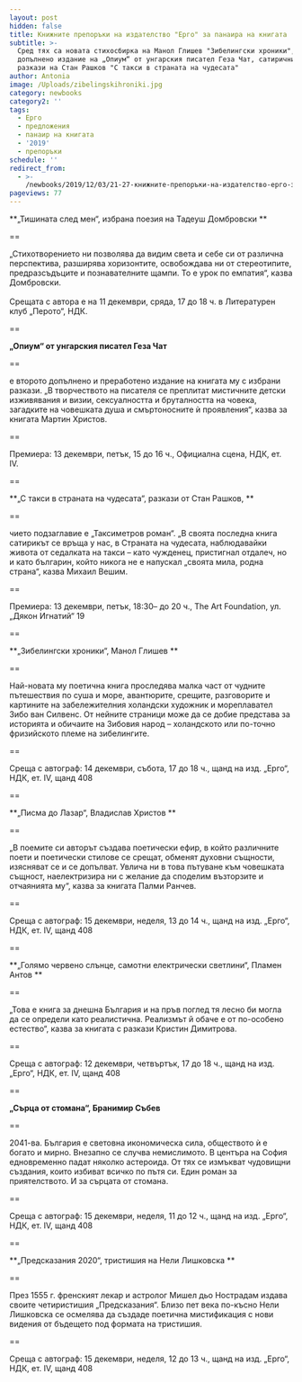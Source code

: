 ```yaml
---
layout: post
hidden: false
title: Книжните препоръки на издателство "Ерго" за панаира на книгата
subtitle: >-
  Сред тях са новата стихосбирка на Манол Глишев "Зибелингски хроники", второто
  допълнено издание на „Опиум“ от унгарския писател Геза Чат, сатиричните
  разкази на Стан Рашков "С такси в страната на чудесата"
author: Antonia
image: /Uploads/zibelingskihroniki.jpg
category: newbooks
category2: ''
tags:
  - Ерго
  - предложения
  - панаир на книгата
  - '2019'
  - препоръки
schedule: ''
redirect_from:
  - >-
    /newbooks/2019/12/03/21-27-книжните-препоръки-на-издателство-ерго-за-панаира-на-книгата
pageviews: 77
---
```

**„Тишината след мен“, избрана поезия на Тадеуш Домбровски **

\==

„Стихотворението ни позволява да видим света и себе си от различна перспектива, разширява хоризонтите, освобождава ни от стереотипите, предразсъдъците и познавателните щампи. То е урок по емпатия“, казва Домбровски. \
\
Срещата с автора е на 11 декември, сряда, 17 до 18 ч. в Литературен клуб „Перото“, НДК. 

\==

**„Опиум“ от унгарския писател Геза Чат**

\==

е второто допълнено и преработено издание на книгата му с избрани разкази. „В творчеството на писателя се преплитат мистичните детски изживявания и визии, сексуалността и бруталността на човека, загадките на човешката душа и смъртоносните ѝ проявления“, казва за книгата Мартин Христов. 

\==

Премиера: 13 декември, петък, 15 до 16 ч., Официална сцена, НДК, ет. IV. 

\==

**„С такси в страната на чудесата“, разкази от Стан Рашков, **

\==

чието подзаглавие е „Таксиметров роман“. „В своята последна книга сатирикът се връща у нас, в Страната на чудесата, наблюдавайки живота от седалката на такси – като чужденец, пристигнал отдалеч, но и като българин, който никога не е напускал „своята мила, родна страна“, казва Михаил Вешим. 

\==

Премиера: 13 декември, петък, 18:30– до 20 ч., The Art Foundation, ул. „Дякон Игнатий“ 19

\==

**„Зибелингски хроники“, Манол Глишев **

\==

Най-новата му поетична книга проследява малка част от чудните пътешествия по суша и море, авантюрите, срещите, разговорите и картините на забележителния холандски художник и мореплавател Зибо ван Силвенс. От нейните страници може да се добие представа за историята и обичаите на Зибовия народ – холандското или по-точно фризийското племе на зибелингите.

\==

Среща с автограф: 14 декември, събота, 17 до 18 ч., щанд на изд. „Ерго“, НДК, ет. IV, щанд 408

\==

**„Писма до Лазар“, Владислав Христов **

\==

„В поемите си авторът създава поетически ефир, в който различните поети и поетически стилове се срещат, обменят духовни същности, изясняват се и се допълват. Увлича ни в това пътуване към човешката същност, наелектризира ни с желание да споделим възторзите и отчаянията му“, казва за книгата Палми Ранчев.

\==

Среща с автограф: 15 декември, неделя, 13 до 14 ч., щанд на изд. „Ерго“, НДК, ет. IV, щанд 408

\==

**„Голямо червено слънце, самотни електрически светлини“, Пламен Антов **

\==

„Това е книга за днешна България и на пръв поглед тя лесно би могла да се определи като реалистична. Реализмът й обаче е от по-особено естество“, казва за книгата с разкази Кристин Димитрова.

\==

Среща с автограф: 12 декември, четвъртък, 17 до 18 ч., щанд на изд. „Ерго“, НДК, ет. IV, щанд 408

\==

**„Сърца от стомана“, Бранимир Събев** 

\==

2041-ва. България е световна икономическа сила, обществото ѝ е богато и мирно. Внезапно се случва немислимото. В центъра на София едновременно падат няколко астероида. От тях се измъкват чудовищни създания, които избиват всичко по пътя си. Един роман за приятелството. И за сърцата от стомана.

\==

Среща с автограф: 15 декември, неделя, 11 до 12 ч., щанд на изд. „Ерго“, НДК, ет. IV, щанд 408

\==

**„Предсказания 2020“, тристишия на Нели Лишковска **

\==

През 1555 г. френският лекар и астролог Мишел дьо Нострадам издава своите четиристишия „Предсказания“. Близо пет века по-късно Нели Лишковска се осмелява да създаде поетична мистификация с нови видения от бъдещето под формата на тристишия.

\==

Среща с автограф: 15 декември, неделя, 12 до 13 ч., щанд на изд. „Ерго“, НДК, ет. IV, щанд 408
